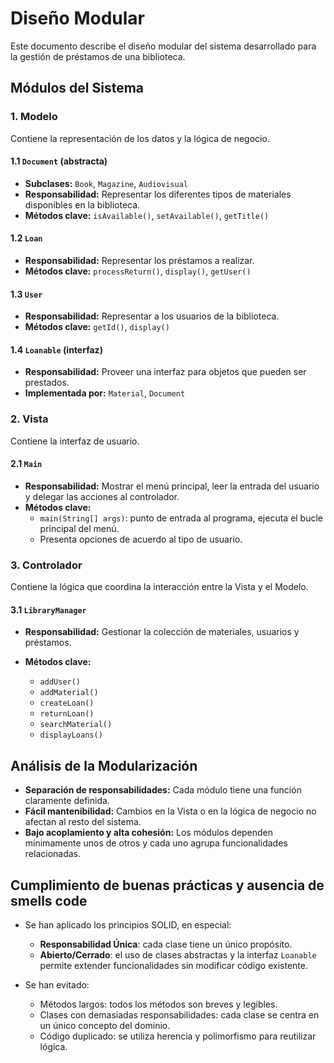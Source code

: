 # Diseño Modular

Este documento describe el diseño modular del sistema desarrollado para la gestión de préstamos de una biblioteca.

## Módulos del Sistema

### 1. Modelo

Contiene la representación de los datos y la lógica de negocio.

#### 1.1 `Document` (abstracta)

* **Subclases:** `Book`, `Magazine`, `Audiovisual`
* **Responsabilidad:** Representar los diferentes tipos de materiales disponibles en la biblioteca.
* **Métodos clave:** `isAvailable()`, `setAvailable()`, `getTitle()`

#### 1.2 `Loan`

* **Responsabilidad:** Representar los préstamos a realizar.
* **Métodos clave:** `processReturn()`, `display()`, `getUser()`

#### 1.3 `User`

* **Responsabilidad:** Representar a los usuarios de la biblioteca.
* **Métodos clave:** `getId()`, `display()`

#### 1.4 `Loanable` (interfaz)

* **Responsabilidad:** Proveer una interfaz para objetos que pueden ser prestados.
* **Implementada por:** `Material`, `Document`

### 2. Vista  
Contiene la interfaz de usuario.

#### 2.1 `Main`  
- **Responsabilidad:** Mostrar el menú principal, leer la entrada del usuario y delegar las acciones al controlador.  
- **Métodos clave:**  
  - `main(String[] args)`: punto de entrada al programa, ejecuta el bucle principal del menú.  
  - Presenta opciones de acuerdo al tipo de usuario.

### 3. Controlador

Contiene la lógica que coordina la interacción entre la Vista y el Modelo.

#### 3.1 `LibraryManager`

* **Responsabilidad:** Gestionar la colección de materiales, usuarios y préstamos.
* **Métodos clave:**

  * `addUser()`
  * `addMaterial()`
  * `createLoan()`
  * `returnLoan()`
  * `searchMaterial()`
  * `displayLoans()`

## Análisis de la Modularización

* **Separación de responsabilidades:** Cada módulo tiene una función claramente definida.
* **Fácil mantenibilidad:** Cambios en la Vista o en la lógica de negocio no afectan al resto del sistema.
* **Bajo acoplamiento y alta cohesión:** Los módulos dependen mínimamente unos de otros y cada uno agrupa funcionalidades relacionadas.

## Cumplimiento de buenas prácticas y ausencia de smells code

* Se han aplicado los principios SOLID, en especial:

  * **Responsabilidad Única**: cada clase tiene un único propósito.
  * **Abierto/Cerrado**: el uso de clases abstractas y la interfaz `Loanable` permite extender funcionalidades sin modificar código existente.
* Se han evitado:

  * Métodos largos: todos los métodos son breves y legibles.
  * Clases con demasiadas responsabilidades: cada clase se centra en un único concepto del dominio.
  * Código duplicado: se utiliza herencia y polimorfismo para reutilizar lógica.


